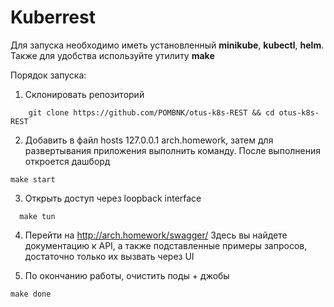 # Kuberrest

Для запуска необходимо иметь установленный **minikube**, **kubectl**, **helm**. Также для удобства используйте утилиту **make**

Порядок запуска:

1. Склонировать репозиторий
```shell
    git clone https://github.com/POMBNK/otus-k8s-REST && cd otus-k8s-REST
``` 
2. Добавить в файл hosts 127.0.0.1 arch.homework, затем для развертывания приложения выполнить команду. После выполнения откроется дашборд
```shell
make start
```

3. Открыть доступ через loopback interface
```shell
  make tun
```
4. Перейти на http://arch.homework/swagger/ Здесь вы найдете документацию к API, а также подставленные примеры запросов, достаточно только их вызвать через UI


5. По окончанию работы, очистить поды + джобы
```shell
make done
```
